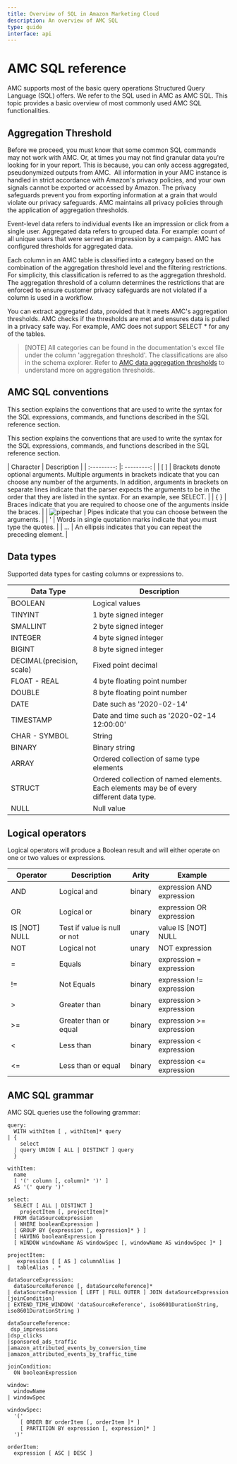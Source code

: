 ```yaml
---
title: Overview of SQL in Amazon Marketing Cloud
description: An overview of AMC SQL
type: guide
interface: api
---
```

# AMC SQL reference

AMC supports most of the basic query operations Structured Query Language (SQL) offers. We refer to the SQL used in AMC as AMC SQL. This topic provides a basic overview of most commonly used AMC SQL functionalities.

## Aggregation Threshold

Before we proceed, you must know that some common SQL commands may not work with AMC. Or, at times you may not find granular data you're looking for in your report. This is because, you can only access aggregated, pseudonymized outputs from AMC.  All information in your AMC instance is handled in strict accordance with Amazon's privacy policies, and your own signals cannot be exported or accessed by Amazon. The privacy safeguards prevent you from exporting information at a grain that would violate our privacy safeguards. AMC maintains all privacy policies through the application of aggregation thresholds.

Event-level data refers to individual events like an impression or click from a single user. Aggregated data refers to grouped data. For example: count of all unique users that were served an impression by a campaign.
AMC has configured thresholds for aggregated data.

Each column in an AMC table is classified into a category based on the combination of the aggregation threshold level and the filtering restrictions. For simplicity, this classification is referred to as the aggregation threshold. The aggregation threshold of a column determines the restrictions that are enforced to ensure customer privacy safeguards are not violated if a column is used in a workflow.

You can extract aggregated data, provided that it meets AMC\'s aggregation thresholds. AMC checks if the thresholds are met and ensures
data is pulled in a privacy safe way. For example, AMC does not support SELECT \* for any of the tables.

> [NOTE] All categories can be found in the documentation's excel file under the column 'aggregation threshold'. The classifications are also in the schema explorer. Refer to [AMC data aggregation thresholds](guides/amazon-marketing-cloud/aggregation-threshold) to understand more on aggregation thresholds.

## AMC SQL conventions

This section explains the conventions that are used to write the syntax for the SQL expressions, commands, and functions described in the SQL reference section.

This section explains the conventions that are used to write the syntax for the SQL expressions, commands, and functions described in the SQL reference section.

| Character | Description   |
| :---------: |: ---------: |
| \[ \]     | Brackets denote optional arguments\. Multiple arguments in brackets indicate that you can choose any number of the arguments\. In addition, arguments in brackets on separate lines indicate that the parser expects the arguments to be in the order that they are listed in the syntax. For an example, see SELECT. |
| \{ \}     | Braces indicate that you are required to choose one of the arguments inside the braces.                          |
| ![pipechar](/_images/amazon-marketing-cloud/amc_sql_pipechar.png)          | Pipes indicate that you can choose between the arguments.          |
| '         | Words in single quotation marks indicate that you must type the quotes.  |
| …        | An ellipsis indicates that you can repeat the preceding element\.         |



## Data types

Supported data types for casting columns or expressions to.

| Data Type                   | Description                                                                                |
| --------------------------- | ------------------------------------------------------------------------------------------ |
| BOOLEAN                     | Logical values                                                                             |
| TINYINT                     | 1 byte signed integer                                                                      |
| SMALLINT                    | 2 byte signed integer                                                                      |
| INTEGER                     | 4 byte signed integer                                                                      |
| BIGINT                      | 8 byte signed integer                                                                      |
| DECIMAL\(precision, scale\) | Fixed point decimal                                                                        |
| FLOAT - REAL                | 4 byte floating point number                                                               |
| DOUBLE                      | 8 byte floating point number                                                               |
| DATE                        | Date such as '2020\-02\-14'                                                                |
| TIMESTAMP                   | Date and time such as '2020\-02\-14 12:00:00'                                              |
| CHAR - SYMBOL               | String                                                                                     |
| BINARY                      | Binary string                                                                              |
| ARRAY                       | Ordered collection of same type elements                                                   |
| STRUCT                      | Ordered collection of named elements\. Each elements may be of every different data type\. |
| NULL                        | Null value                                                                                 |

## Logical operators

Logical operators will produce a Boolean result and will either operate
on one or two values or expressions.

| Operator      | Description                  | Arity  | Example                   |
| ------------- | ---------------------------- | ------ | ------------------------- |
| AND           | Logical and                  | binary | expression AND expression |
| OR            | Logical or                   | binary | expression OR expression  |
| IS [NOT] NULL | Test if value is null or not | unary  | value IS [NOT] NULL       |
| NOT           | Logical not                  | unary  | NOT expression            |
| \=            | Equals                       | binary | expression = expression   |
| !=            | Not Equals                   | binary | expression != expression  |
| \>            | Greater than                 | binary | expression > expression   |
| \>=           | Greater than or equal        | binary | expression >= expression  |
| <             | Less than                    | binary | expression < expression   |
| <=            | Less than or equal           | binary | expression <= expression  |

## AMC SQL grammar

AMC SQL queries use the following grammar:

```
query:
  WITH withItem [ , withItem]* query
| {
    select
  | query UNION [ ALL | DISTINCT ] query
  }
  
withItem:
  name
  [ '(' column [, column]* ')' ]
  AS '(' query ')'

select:
  SELECT [ ALL | DISTINCT ]
    projectItem [, projectItem]* 
  FROM dataSourceExpression
  [ WHERE booleanExpression ]  
  [ GROUP BY {expression [, expression]* } ]
  [ HAVING booleanExpression ]
  [ WINDOW windowName AS windowSpec [, windowName AS windowSpec ]* ]

projectItem:
   expression [ [ AS ] columnAlias ]
|  tableAlias . *

dataSourceExpression:
  dataSourceReference [, dataSourceReference]*
| dataSourceExpression [ LEFT | FULL OUTER ] JOIN dataSourceExpression [joinCondition] 
| EXTEND_TIME_WINDOW( 'dataSourceReference', iso8601DurationString, iso8601DurationString ) 

dataSourceReference:
 dsp_impressions 
|dsp_clicks
|sponsored_ads_traffic 
|amazon_attributed_events_by_conversion_time 
|amazon_attributed_events_by_traffic_time

joinCondition:
  ON booleanExpression
  
window:
  windowName
| windowSpec

windowSpec:
  '('
    [ ORDER BY orderItem [, orderItem ]* ]
    [ PARTITION BY expression [, expression]* ]
  ')' 

orderItem:
  expression [ ASC | DESC ]

```
